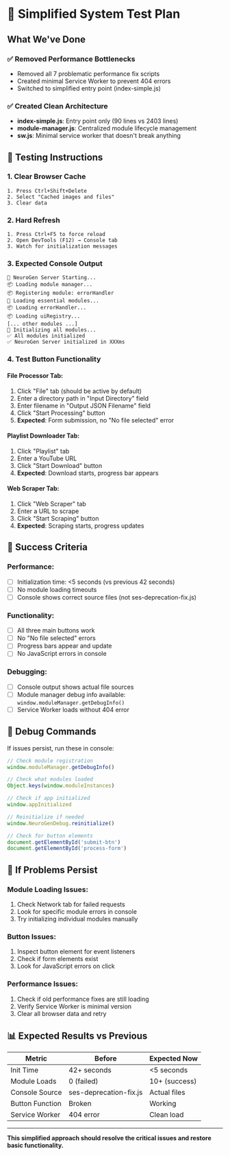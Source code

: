 # 🧪 Simplified System Test Plan

## What We've Done

### ✅ Removed Performance Bottlenecks
- Removed all 7 problematic performance fix scripts
- Created minimal Service Worker to prevent 404 errors
- Switched to simplified entry point (index-simple.js)

### ✅ Created Clean Architecture
- **index-simple.js**: Entry point only (90 lines vs 2403 lines)
- **module-manager.js**: Centralized module lifecycle management
- **sw.js**: Minimal service worker that doesn't break anything

## 🧪 Testing Instructions

### 1. Clear Browser Cache
```
1. Press Ctrl+Shift+Delete
2. Select "Cached images and files"
3. Clear data
```

### 2. Hard Refresh
```
1. Press Ctrl+F5 to force reload
2. Open DevTools (F12) → Console tab
3. Watch for initialization messages
```

### 3. Expected Console Output
```
🚀 NeuroGen Server Starting...
📦 Loading module manager...
📦 Registering module: errorHandler
🔧 Loading essential modules...
📦 Loading errorHandler...
📦 Loading uiRegistry...
[... other modules ...]
🚀 Initializing all modules...
✅ All modules initialized
✅ NeuroGen Server initialized in XXXms
```

### 4. Test Button Functionality

#### File Processor Tab:
1. Click "File" tab (should be active by default)
2. Enter a directory path in "Input Directory" field
3. Enter filename in "Output JSON Filename" field  
4. Click "Start Processing" button
5. **Expected**: Form submission, no "No file selected" error

#### Playlist Downloader Tab:
1. Click "Playlist" tab
2. Enter a YouTube URL
3. Click "Start Download" button
4. **Expected**: Download starts, progress bar appears

#### Web Scraper Tab:
1. Click "Web Scraper" tab
2. Enter a URL to scrape
3. Click "Start Scraping" button
4. **Expected**: Scraping starts, progress updates

## 🎯 Success Criteria

### Performance:
- [ ] Initialization time: <5 seconds (vs previous 42 seconds)
- [ ] No module loading timeouts
- [ ] Console shows correct source files (not ses-deprecation-fix.js)

### Functionality:
- [ ] All three main buttons work
- [ ] No "No file selected" errors
- [ ] Progress bars appear and update
- [ ] No JavaScript errors in console

### Debugging:
- [ ] Console output shows actual file sources
- [ ] Module manager debug info available: `window.moduleManager.getDebugInfo()`
- [ ] Service Worker loads without 404 error

## 🔧 Debug Commands

If issues persist, run these in console:

```javascript
// Check module registration
window.moduleManager.getDebugInfo()

// Check what modules loaded
Object.keys(window.moduleInstances)

// Check if app initialized
window.appInitialized

// Reinitialize if needed
window.NeuroGenDebug.reinitialize()

// Check for button elements
document.getElementById('submit-btn')
document.getElementById('process-form')
```

## 🚨 If Problems Persist

### Module Loading Issues:
1. Check Network tab for failed requests
2. Look for specific module errors in console
3. Try initializing individual modules manually

### Button Issues:
1. Inspect button element for event listeners
2. Check if form elements exist
3. Look for JavaScript errors on click

### Performance Issues:
1. Check if old performance fixes are still loading
2. Verify Service Worker is minimal version
3. Clear all browser data and retry

## 📊 Expected Results vs Previous

| Metric | Before | Expected Now |
|--------|--------|--------------|
| Init Time | 42+ seconds | <5 seconds |
| Module Loads | 0 (failed) | 10+ (success) |
| Console Source | ses-deprecation-fix.js | Actual files |
| Button Function | Broken | Working |
| Service Worker | 404 error | Clean load |

---

**This simplified approach should resolve the critical issues and restore basic functionality.**